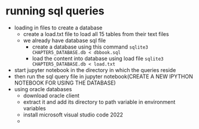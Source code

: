 # running sql queries

- loading in files to create a database
  - create a load.txt file to load all 15 tables from their text files
  - we already have database sql file
      - create a database using this command
          `sqlite3 CHAPTER5_DATABASE.db < dbbook.sql`
      - load the content into database using load file
          `sqlite3 CHAPTER5_DATABASE.db < load.txt`
- start jupyter notebook in the directory in which the queries reside
- then run the sql query file in jupyter notebook(CREATE A NEW IPYTHON NOTEBOOK FOR USING THE DATABASE)
- using oracle databases
    - download oracle client
    - extract it and add its directory to path variable in environment variables
    - install microsoft visual studio code 2022
    - 
